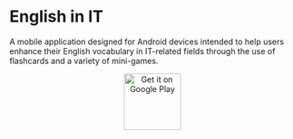 # English in IT
A mobile application designed for Android devices intended to help users enhance their English vocabulary in IT-related fields through the use of flashcards and a variety of mini-games.
<div align="center">
  <a href="https://play.google.com/store/apps/details?id=com.technetapps.english_in_it&hl=pl&gl=US">
    <img alt="Get it on Google Play" src="https://play.google.com/intl/en_us/badges/images/generic/en-play-badge.png" height=100px />
  </a>
</div>


